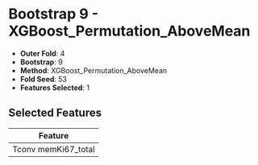# Bootstrap 9 - XGBoost_Permutation_AboveMean

- **Outer Fold**: 4
- **Bootstrap**: 9
- **Method**: XGBoost_Permutation_AboveMean
- **Fold Seed**: 53
- **Features Selected**: 1

## Selected Features

| Feature |
|---------|
| Tconv memKi67_total |
